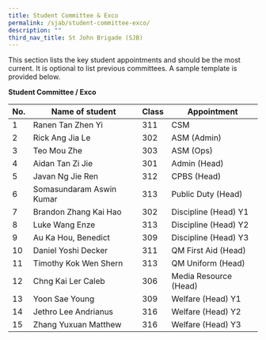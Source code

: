 ```yaml
---
title: Student Committee & Exco
permalink: /sjab/student-committee-exco/
description: ""
third_nav_title: St John Brigade (SJB)
---
```

This section lists the key student appointments and should be the most current. It is optional to list previous committees. A sample template is provided below.

**Student Committee / Exco**

<table>
<thead>
  <tr>
    <th>No.</th>
    <th>Name of student</th>
    <th>Class</th>
    <th>Appointment</th>
  </tr>
</thead>
<tbody>
  <tr>
    <td>1</td>
    <td>Ranen Tan Zhen Yi                             </td>
    <td>311</td>
    <td>CSM</td>
  </tr>
  <tr>
    <td>2</td>
    <td>Rick Ang Jia Le</td>
    <td>302</td>
    <td>ASM (Admin)</td>
  </tr>
  <tr>
    <td>3</td>
    <td>Teo Mou Zhe</td>
    <td>303</td>
    <td>ASM (Ops)</td>
  </tr>
  <tr>
    <td>4</td>
    <td>Aidan Tan Zi Jie</td>
    <td>301</td>
    <td>Admin (Head)</td>
  </tr>
  <tr>
    <td>5</td>
    <td>Javan Ng Jie Ren</td>
    <td>312</td>
    <td>CPBS (Head)</td>
  </tr>
  <tr>
    <td>6</td>
    <td>Somasundaram Aswin Kumar</td>
    <td>313</td>
    <td>Public Duty (Head)</td>
  </tr>
  <tr>
    <td>7</td>
    <td>Brandon Zhang Kai Hao</td>
    <td>302</td>
    <td>Discipline (Head) Y1</td>
  </tr>
  <tr>
    <td>8</td>
    <td>Luke Wang Enze</td>
    <td>313</td>
    <td>Discipline (Head) Y2</td>
  </tr>
  <tr>
    <td>9</td>
    <td>Au Ka Hou, Benedict</td>
    <td>309</td>
    <td>Discipline (Head) Y3</td>
  </tr>
  <tr>
    <td>10</td>
    <td>Daniel Yoshi Decker</td>
    <td>311</td>
    <td>QM First Aid (Head)</td>
  </tr>
  <tr>
    <td>11</td>
    <td>Timothy Kok Wen Shern</td>
    <td>313</td>
    <td>QM Uniform (Head)</td>
  </tr>
  <tr>
    <td>12</td>
    <td>Chng Kai Ler Caleb</td>
    <td>306</td>
    <td>Media Resource (Head)</td>
  </tr>
  <tr>
    <td>13</td>
    <td>Yoon Sae Young</td>
    <td>309</td>
    <td>Welfare (Head) Y1</td>
  </tr>
  <tr>
    <td>14</td>
    <td>Jethro Lee Andrianus</td>
    <td>316</td>
    <td>Welfare (Head) Y2</td>
  </tr>
  <tr>
    <td>15</td>
    <td>Zhang Yuxuan Matthew</td>
    <td>316</td>
    <td>Welfare (Head) Y3</td>
  </tr>
</tbody>
</table>